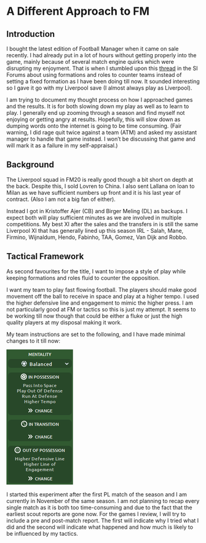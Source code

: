 # A Different Approach to FM

## Introduction

I bought the latest edition of Football Manager when it came on sale recently. I had already put in a lot of hours without getting properly into the game, mainly because of several match engine quirks which were disrupting my enjoyment. That is when I stumbled upon this [thread](https://community.sigames.com/topic/486970-tactics-gymnastics-lyon/) in the SI Forums about using formations and roles to counter teams instead of setting a fixed formation as I have been doing till now. It sounded interesting so I gave it go with my Liverpool save (I almost always play as Liverpool).

I am trying to document my thought process on how I approached games and the results. It is for both slowing down my play as well as to learn to play. I generally end up zooming through a season and find myself not enjoying or getting angry at results. Hopefully, this will slow down as dumping words onto the internet is going to be time consuming. (Fair warning, I did rage quit twice against a team (ATM) and asked my assistant manager to handle that game instead. I won’t be discussing that game and will mark it as a failure in my self-appraisal.)

## Background

The Liverpool squad in FM20 is really good though a bit short on depth at the back. Despite this, I sold Lovren to China. I also sent Lallana on loan to Milan as we have sufficient numbers up front and it is his last year of contract. (Also I am not a big fan of either).

Instead I got in Kristoffer Ajer (CB) and Birger Meling (DL) as backups. I expect both will play sufficient minutes as we are involved in multiple competitions. My best XI after the sales and the transfers in is still the same Liverpool XI that has generally lined up this season IRL - Salah, Mane, Firmino, Wijnaldum, Hendo, Fabinho, TAA, Gomez, Van Dijk and Robbo.

## Tactical Framework
As second favourites for the title, I want to impose a style of play while keeping formations and roles fluid to counter the opposition. 

I want my team to play fast flowing football. The players should make good movement off the ball to receive in space and play at a higher tempo. I used the higher defensive line and engagement to mimic the higher press. I am not particularly good at FM or tactics so this is just my attempt. It seems to be working till now though that could be either a fluke or just the high quality players at my disposal making it work.

My team instructions are set to the following, and I have made minimal changes to it till now:

![](/images/fm_intro/image1.png)

I started this experiment after the first PL match of the season and I am currently in November of the same season. I am not planning to recap every single match as it is both too time-consuming and due to the fact that the earliest scout reports are gone now.  For the games I review, I will try to include a pre and post-match report. The first will indicate why I tried what I did and the second will indicate what happened and how much is likely to be influenced by my tactics.
